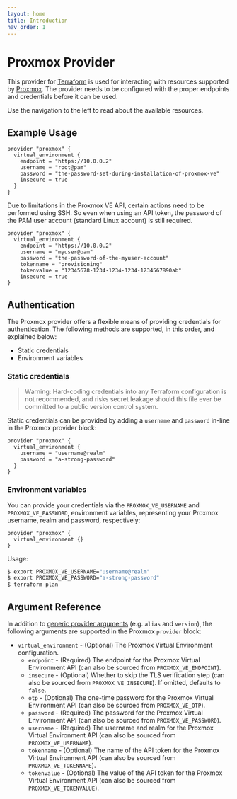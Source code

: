 ```yaml
---
layout: home
title: Introduction
nav_order: 1
---
```


# Proxmox Provider

This provider for [Terraform](https://www.terraform.io/) is used for interacting with resources supported by [Proxmox](https://www.proxmox.com/en/). The provider needs to be configured with the proper endpoints and credentials before it can be used.

Use the navigation to the left to read about the available resources.

## Example Usage

```
provider "proxmox" {
  virtual_environment {
    endpoint = "https://10.0.0.2"
    username = "root@pam"
    password = "the-password-set-during-installation-of-proxmox-ve"
    insecure = true
  }
}
```

Due to limitations in the Proxmox VE API, certain actions need to be performed using SSH. So even when using an API token, the password of the PAM user account (standard Linux account) is still required.
```
provider "proxmox" {
  virtual_environment {
    endpoint = "https://10.0.0.2"
    username = "myuser@pam"
    password = "the-password-of-the-myuser-account"
    tokenname = "provisioning"
    tokenvalue = "12345678-1234-1234-1234-1234567890ab"
    insecure = true
}
```

## Authentication

The Proxmox provider offers a flexible means of providing credentials for authentication. The following methods are supported, in this order, and explained below:

* Static credentials
* Environment variables

### Static credentials

> Warning: Hard-coding credentials into any Terraform configuration is not recommended, and risks secret leakage should this file ever be committed to a public version control system.

Static credentials can be provided by adding a `username` and `password` in-line in the Proxmox provider block:

```
provider "proxmox" {
  virtual_environment {
    username = "username@realm"
    password = "a-strong-password"
  }
}
```

### Environment variables

You can provide your credentials via the `PROXMOX_VE_USERNAME` and `PROXMOX_VE_PASSWORD`, environment variables, representing your Proxmox username, realm and password, respectively:

```
provider "proxmox" {
  virtual_environment {}
}
```

Usage:

```sh
$ export PROXMOX_VE_USERNAME="username@realm"
$ export PROXMOX_VE_PASSWORD="a-strong-password"
$ terraform plan
```

## Argument Reference

In addition to [generic provider arguments](https://www.terraform.io/docs/configuration/providers.html) (e.g. `alias` and `version`), the following arguments are supported in the Proxmox `provider` block:

* `virtual_environment` - (Optional) The Proxmox Virtual Environment configuration.
    * `endpoint` - (Required) The endpoint for the Proxmox Virtual Environment API (can also be sourced from `PROXMOX_VE_ENDPOINT`).
    * `insecure` - (Optional) Whether to skip the TLS verification step (can also be sourced from `PROXMOX_VE_INSECURE`). If omitted, defaults to `false`.
    * `otp` - (Optional) The one-time password for the Proxmox Virtual Environment API (can also be sourced from `PROXMOX_VE_OTP`).
    * `password` - (Required) The password for the Proxmox Virtual Environment API (can also be sourced from `PROXMOX_VE_PASSWORD`).
    * `username` - (Required) The username and realm for the Proxmox Virtual Environment API (can also be sourced from `PROXMOX_VE_USERNAME`).
    * `tokenname` - (Optional) The name of the API token for the Proxmox Virtual Environment API (can also be sourced from `PROXMOX_VE_TOKENNAME`).
    * `tokenvalue` - (Optional) The value of the API token for the Proxmox Virtual Environment API (can also be sourced from `PROXMOX_VE_TOKENVALUE`).